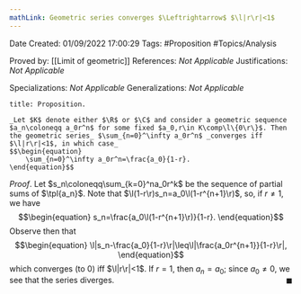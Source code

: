 ```yaml
---
mathLink: Geometric series converges $\Leftrightarrow$ $\l|r\r|<1$
---
```


<div class="topSpace"></div>

Date Created: 01/09/2022 17:00:29
Tags: #Proposition #Topics/Analysis

Proved by: [[Limit of geometric]]
References: _Not Applicable_
Justifications: _Not Applicable_

Specializations: _Not Applicable_
Generalizations: _Not Applicable_

``` ad-Proposition
title: Proposition.

_Let $K$ denote either $\R$ or $\C$ and consider a geometric sequence $a_n\coloneqq a_0r^n$ for some fixed $a_0,r\in K\comp\l\{0\r\}$. Then the geometric series_ $\sum_{n=0}^\infty a_0r^n$ _converges iff $\l|r\r|<1$, in which case_
$$\begin{equation}
    \sum_{n=0}^\infty a_0r^n=\frac{a_0}{1-r}.
\end{equation}$$

```

_Proof_. Let $s_n\coloneqq\sum_{k=0}^na_0r^k$ be the sequence of partial sums of $\tpl{a_n}$. Note that $\l(1-r\r)s_n=a_0\l(1-r^{n+1}\r)$, so, if $r\neq 1$, we have
$$\begin{equation}
    s_n=\frac{a_0\l(1-r^{n+1}\r)}{1-r}.
\end{equation}$$
Observe then that
$$\begin{equation}
    \l|s_n-\frac{a_0}{1-r}\r|\leq\l|\frac{a_0r^{n+1}}{1-r}\r|,
\end{equation}$$
which converges (to $0$) iff $\l|r\r|<1$. If $r=1$, then $a_n=a_0$; since $a_0\neq0$, we see that the series diverges.<span style="float:right;">$\blacksquare$</span>
